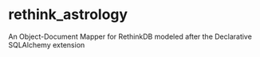 rethink_astrology
=================

An Object-Document Mapper for RethinkDB modeled after the Declarative SQLAlchemy extension
